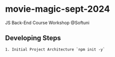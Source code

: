 # movie-magic-sept-2024
JS Back-End Course Workshop @Softuni


## Developing Steps
    1. Initial Project Architecture `npm init -y`